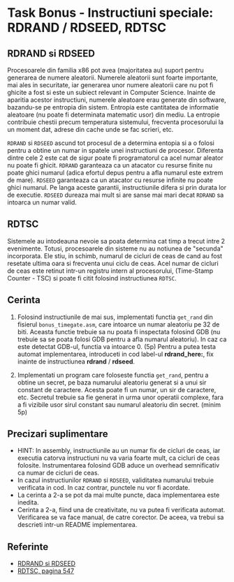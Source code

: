 # Task Bonus - Instructiuni speciale: RDRAND / RDSEED, RDTSC

## RDRAND si RDSEED

Procesoarele din familia x86 pot avea (majoritatea au) suport pentru generarea de numere aleatorii.
Numerele aleatorii sunt foarte importante, mai ales in securitate, iar generarea unor numere aleatorii care nu pot fi ghicite a fost si este un subiect relevant in Computer Science.
Inainte de aparitia acestor instructiuni, numerele aleatoare erau generate din software, bazandu-se pe entropia din sistem.
Entropia este cantitatea de informatie aleatoare (nu poate fi determinata matematic usor) din mediu.
La entropie contribuie chestii precum temperatura sistemului, frecventa procesorului la un moment dat, adrese din cache unde se fac scrieri, etc.

`RDRAND` si `RDSEED` ascund tot procesul de a determina entopia si a o folosi pentru a obtine un numar in spatele unei instructiuni de procesor.
Diferenta dintre cele 2 este cat de sigur poate fi programatorul ca acel numar aleator nu poate fi ghicit.
`RDRAND` garanteaza ca un atacator cu resurse finite nu poate ghici numarul (adica efortul depus pentru a afla numarul este extrem de mare).
`RDSEED` garanteaza ca un atacator cu resurse infinite nu poate ghici numarul.
Pe langa aceste garantii, instructiunile difera si prin durata lor de executie.
`RDSEED` dureaza mai mult si are sanse mai mari decat `RDRAND` sa intoarca un numar valid.

## RDTSC

Sistemele au intodeauna nevoie sa poata determina cat timp a trecut intre 2 evenimente.
Totusi, procesoarele din sisteme nu au notiunea de "secunda" incorporata.
Ele stiu, in schimb, numarul de cicluri de ceas de cand au fost resetate ultima oara si frecventa unui ciclu de ceas.
Acel numar de cicluri de ceas este retinut intr-un registru intern al procesorului, (Time-Stamp Counter - TSC) si poate fi citit folosind instructiunea `RDTSC`.

## Cerinta

1) Folosind instructiunile de mai sus, implementati functia `get_rand` din fisierul `bonus_timegate.asm`, care intoarce un numar aleatoriu pe 32 de biti.
Aceasta functie trebuie sa nu poata fi inspectata folosind GDB (nu trebuie sa se poata folosi GDB pentru a afla numarul aleatoriu).
In caz ca este detectat GDB-ul, functia va intoarce 0. (5p)
Pentru a putea testa automat implementarea, introduceti in cod label-ul **rdrand_here:**, fix inainte de instructiunea **rdrand** / **rdseed**.

2) Implementati un program care foloseste functia `get_rand`, pentru a obtine un secret, pe baza numarului aleatoriu generat si a unui sir constant de caractere.
Acesta poate fi un numar, un sir de caractere, etc.
Secretul trebuie sa fie generat in urma unor operatii complexe, fara a fi vizibile usor sirul constant sau numarul aleatoriu din secret. (minim 5p) 

## Precizari suplimentare
 * HINT: In assembly, instructiunile au un numar fix de cicluri de ceas, iar executia catorva instructiuni nu va varia foarte mult, ca cicluri de ceas folosite.
 Instrumentarea folosind GDB aduce un overhead semnificativ ca numar de cicluri de ceas.
 * In cazul instructiunilor `RDRAND` si `RDSEED`, validitatea numarului trebuie verificata in cod.
 In caz contrar, punctele nu vor fi acordate.
 * La cerinta a 2-a se pot da mai multe puncte, daca implementarea este inedita.
 * Cerinta a 2-a, fiind una de creativitate, nu va putea fi verificata automat.
 Verificarea se va face manual, de catre corector.
 De aceea, va trebui sa descrieti intr-un README implementarea.

## Referinte
 * [RDRAND si RDSEED](https://www.intel.com/content/dam/develop/external/us/en/documents/drng-software-implementation-guide-2-1-185467.pdf)
 * [RDTSC, pagina 547](https://www.intel.com/content/dam/www/public/us/en/documents/manuals/64-ia-32-architectures-software-developer-vol-2b-manual.pdf)

